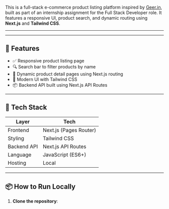 This is a full-stack e-commerce product listing platform inspired by [Geer.in](https://geer.in), built as part of an internship assignment for the Full Stack Developer role. It features a responsive UI, product search, and dynamic routing using **Next.js** and **Tailwind CSS**.

---


---

## 🚀 Features

- ✅ Responsive product listing page
- 🔍 Search bar to filter products by name
- 📄 Dynamic product detail pages using Next.js routing
- 🎨 Modern UI with Tailwind CSS
- 📦 Backend API built using Next.js API Routes

---

## 🧰 Tech Stack

| Layer       | Tech                       |
|-------------|----------------------------|
| Frontend    | Next.js (Pages Router)     |
| Styling     | Tailwind CSS               |
| Backend API | Next.js API Routes         |
| Language    | JavaScript (ES6+)          |
| Hosting     | Local                      |

---

## 📦 How to Run Locally

1. **Clone the repository**:
